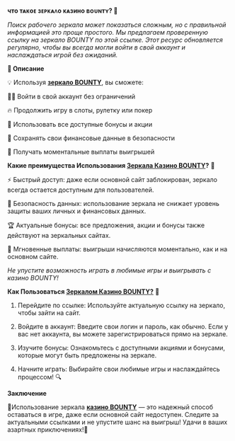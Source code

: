**чᴛо ᴛᴀᴋоᴇ зᴇᴩᴋᴀᴧо ᴋᴀзино ʙᴏᴜɴᴛʏ? 🎲**

_Поиск рабочего зеркала может показаться сложным, но с правильной информацией это проще простого. Мы предлагаем проверенную ссылку на зеркало BOUNTY по этой ссылке. Этот ресурс обновляется регулярно, чтобы вы всегда могли войти в свой аккаунт и наслаждаться игрой без ожиданий._

**🔑 Описание**

💡 Используя **[зеркало BOUNTY](http://apart-krd.ru/)**, вы сможете:

🏴‍☠️  Войти в свой аккаунт без ограничений

🔥 Продолжить игру в слоты, рулетку или покер 

🎰 Использовать все доступные бонусы и акции

🏅 Сохранять свои финансовые данные в безопасности

🎲 Получать моментальные выплаты выигрышей

 **Какие преимущества Использования [Зеркала Казино BOUNTY](http://apart-krd.ru/)?** 🎲

⚡  Быстрый доступ: даже если основной сайт заблокирован, зеркало всегда остается доступным для пользователей.

🚀 Безопасность данных: использование зеркала не снижает уровень защиты ваших личных и финансовых данных.

🏆 Актуальные бонусы: все предложения, акции и бонусы также действуют на зеркальных сайтах.

💎 Мгновенные выплаты: выигрыши начисляются моментально, как и на основном сайте.

_Не упустите возможность играть в любимые игры и выигрывать с казино BOUNTY!_

**Как Пользоваться [Зеркалом Казино BOUNTY?](http://apart-krd.ru/)** 🎰

1. Перейдите по ссылке: Используйте актуальную ссылку на зеркало, чтобы зайти на сайт.

2. Войдите в аккаунт: Введите свои логин и пароль, как обычно. Если у вас нет аккаунта, вы можете зарегистрироваться прямо на зеркале.

3. Изучите бонусы: Ознакомьтесь с доступными акциями и бонусами, которые могут быть предложены на зеркале.

4. Начните играть: Выбирайте свои любимые игры и наслаждайтесь процессом! 🔍

**Заключение**

🎁Использование зеркала [**казино BOUNTY**](http://apart-krd.ru/) — это надежный способ оставаться в игре, даже если основной сайт недоступен. Следите за актуальными ссылками и не упустите шанс на выигрыш! Удачи в ваших азартных приключениях!🎁
